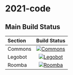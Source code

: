 # 2021-code

## Main Build Status
|**Section**|**Build Status**|
|:---------|:--------------:|
|Commons|[![Commons](https://github.com/botball-1010/2021-code/workflows/Commons/badge.svg?branch=main)](https://github.com/botball-1010/2021-code/actions?query=workflow%3ACommons)|
|Legobot|[![Legobot](https://github.com/botball-1010/2021-code/workflows/Legobot/badge.svg?branch=main)](https://github.com/botball-1010/2021-code/actions?query=workflow%3ALegobot)|
|Roomba|[![Roomba](https://github.com/botball-1010/2021-code/workflows/Roomba/badge.svg?branch=main)](https://github.com/botball-1010/2021-code/actions?query=workflow%3ARoomba)|
